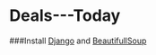 # Deals---Today

###Install [Django](https://docs.djangoproject.com/en/3.0/intro/install/) and [BeautifullSoup](https://pypi.org/project/beautifulsoup4/) 
